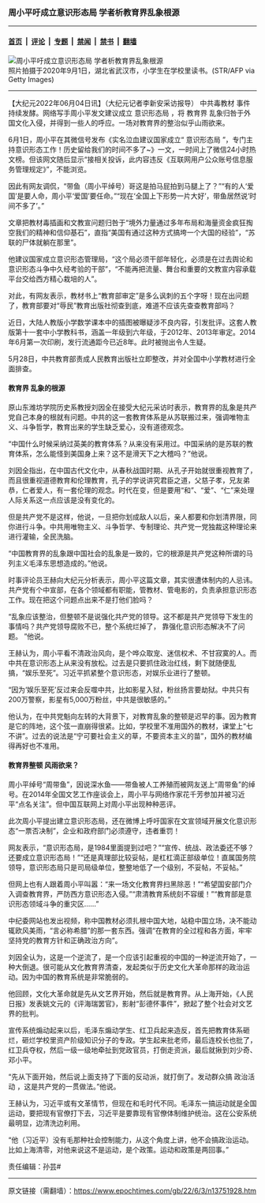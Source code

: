### 周小平吁成立意识形态局 学者析教育界乱象根源

---

#### [首页](../../../..?n13751928) &nbsp;|&nbsp; [评论](../../../../../epoch-comment?n13751928) &nbsp;|&nbsp; [专题](../../../../../epoch-special?n13751928) &nbsp;|&nbsp; [禁闻](../../../../../epoch-news?n13751928) &nbsp;|&nbsp; [禁书](../../../../../books?n13751928) &nbsp;|&nbsp; [翻墙](https://github.com/gfw-breaker/nogfw/blob/master/README.md?n13751928)


<div><img alt="周小平吁成立意识形态局 学者析教育界乱象根源" class="attachment-djy_600_400 size-djy_600_400 wp-post-image" src="https://i.epochtimes.com/assets/uploads/2022/06/id13751939-GettyImages-1228305501-600x400.jpg"/>
<div class="caption">
 照片拍摄于2020年9月1日，湖北省武汉市，小学生在学校里读书。(STR/AFP via Getty Images)
</div></div><hr/><div class="post_content" id="artbody" itemprop="articleBody">
 <!-- article content begin -->
 <p>
  【大纪元2022年06月04日讯】（大纪元记者李新安采访报导）
  <ok href="https://www.epochtimes.com/gb/tag/%E4%B8%AD%E5%85%B1%E6%AF%92%E6%95%99%E6%9D%90.html">
   中共毒教材
  </ok>
  事件持续发酵。网络写手周小平发文建议成立
  <ok href="https://www.epochtimes.com/gb/tag/%E6%84%8F%E8%AF%86%E5%BD%A2%E6%80%81%E5%B1%80.html">
   意识形态局
  </ok>
  ，将
  <ok href="https://www.epochtimes.com/gb/tag/%E6%95%99%E8%82%B2%E7%95%8C.html">
   教育界
  </ok>
  乱象归咎于外国文化入侵，并得到一些人的呼应。一场对教育界的整治似乎山雨欲来。
 </p>
 <p>
  6月1日，周小平在其微信号发布《实名泣血建议国家成立“
  <ok href="https://www.epochtimes.com/gb/tag/%E6%84%8F%E8%AF%86%E5%BD%A2%E6%80%81%E5%B1%80.html">
   意识形态局
  </ok>
  ”，专门主持意识形态工作！历史留给我们的时间不多了~》一文，一时间上了微信24小时热文榜。但该网文随后显示“接相关投诉，此内容违反《互联网用户公众账号信息服务管理规定》”，不能浏览。
 </p>
 <p>
  因此有网友调侃，“带鱼（周小平绰号）哥这是拍马屁拍到马腿上了？”“有的人‘爱国’是要人命，周小平‘爱国’要任命。”“现在‘全国上下形势一片大好’，带鱼居然说‘时间不多了’。”
 </p>
 <p>
  文章把教材毒插画和文教宣问题归咎于“境外力量通过多年布局和海量资金疯狂掏空我们的精神和信仰基石”，直指“美国有通过这种方式搞垮一个大国的经验”，“苏联的尸体就躺在那里”。
 </p>
 <p>
  他建议国家成立意识形态管理局，“这个局必须干部年轻化，必须是在过去舆论和意识形态斗争中久经考验的干部”，“不能再把流量、舞台和重要的文教宣内容承载平台交给西方精心栽培的人”。
 </p>
 <p>
  对此，有网友表示，教材书上“教育部审定”是多么讽刺的五个字呀！现在出问题了，教育部要对“辱民”教育出版社彻查到底，难道不应该先查查教育部吗？
 </p>
 <p>
  近日，大陆人教版小学数学课本中的插图被曝疑涉不良内容，引发批评。这套人教版第十一套中小学教科书，涵盖一年级到六年级，于2012年、2013年审定。2014年6月第一次印刷，发行流通距今已近8年。此时被抛出令人生疑。
 </p>
 <p>
  5月28日，中共教育部责成人民教育出版社立即整改，并对全国中小学教材进行全面排查。
 </p>
 <h4>
  <ok href="https://www.epochtimes.com/gb/tag/%E6%95%99%E8%82%B2%E7%95%8C.html">
   教育界
  </ok>
  乱象的根源
 </h4>
 <p>
  原山东潍坊学院历史系教授刘因全在接受大纪元采访时表示，教育界的乱象是共产党自己本身的根就有问题。中共的这一套教育体系是从苏联搬过来，强调唯物主义、斗争哲学，教育出来的学生缺乏爱心，没有道德观念。
 </p>
 <p>
  “中国什么时候采纳过英美的教育体系？从来没有采用过。中国采纳的是苏联的教育体系，怎么能怪到美国身上来？这不是滑天下之大稽吗？”他说。
 </p>
 <p>
  刘因全指出，在中国古代文化中，从春秋战国时期、从孔子开始就很重视教育了，而且很重视道德教育和伦理教育，孔子的学说讲究君臣之道，父慈子孝，兄友弟恭，仁者爱人，有一套伦理的观念。时代在变，但是要用“和”、“爱”、“仁”来处理人际关系这一点应该是没有变化的。
 </p>
 <p>
  但是共产党不是这样，他说，一旦把你划成敌人以后，亲人都要和你划清界限，同你进行斗争。中共用唯物主义、斗争哲学、专制理论、共产党一党独裁这种理论来进行灌输，全民洗脑。
 </p>
 <p>
  “中国教育界的乱象跟中国社会的乱象是一致的，它的根源是共产党这种所谓的马列主义毛泽东思想造成的。”他说。
 </p>
 <p>
  时事评论员王赫向大纪元分析表示，周小平这篇文章，其实很遭体制内的人忌讳。共产党有个中宣部，在各个领域都有职能，管教材、管电影的，负责承担意识形态工作。现在把这个问题点出来不是打他们脸吗？
 </p>
 <p class="p1">
  “乱象应该整治，但整顿不是说强化共产党的领导。这不都是共产党领导下发生的事情吗？共产党领导腐败不已，整个系统烂掉了，
  <span class="s1">
   靠强化意识形态解决不了问题。
  </span>
  ”他说。
 </p>
 <p>
  王赫认为，周小平看不清政治风向，是个哗众取宠、迷信权术、不甘寂寞的人。而中共在意识形态上从来没有放松。过去是只要抓住政治红线，剩下就随便乱搞，“娱乐至死”。习近平抓紧整个意识形态，对娱乐业进行了整顿。
 </p>
 <p>
  “因为‘娱乐至死’反过来会反噬中共，比如影星入狱，粉丝扬言要劫狱。中共只有200万警察，影星有5,000万粉丝，中共是很敏感的。”
 </p>
 <p>
  他认为，在中共党魁向左转的大背景下，对教育乱象的整顿是迟早的事。因为教育是它的阵地，这个弦一直崩得很紧。比如，学校里不准用国外的教材，课堂上“七不讲”。过去的说法是“宁可要社会主义的草，不要资本主义的苗”，国外的教材编得再好也不准用。
 </p>
 <h4>
  教育界整顿 风雨欲来？
 </h4>
 <p>
  周小平绰号“周带鱼”，因说深水鱼——带鱼被人工养殖而被网友送上“周带鱼”的绰号。在2014年全国文艺工作座谈会上，周小平与网络作家花千芳参加并被习近平“点名关注”。但中国互联网上对周小平出现种种恶评。
 </p>
 <p>
  此次周小平提出建立意识形态局，还在微博上呼吁国家在文宣领域开展文化意识形态“一票否决制”，企业和政府部门必须遵守，违者重罚！
 </p>
 <p>
  网友表示，“意识形态局，是1984里面提到过吧？”“宣传、统战、政法委还不够？还要成立意识形态局！”“还是真理部比较妥帖，是杠杠滴正部级单位！直属国务院领导，意识形态局只是司局级单位，整整地低了一个级别，不妥帖，不妥帖。”
 </p>
 <p>
  但网上也有人跟着周小平叫嚣：“来一场文化教育界扫黑除恶！”“希望国安部门介入调查教育界，严防西方意识形态入侵。”“肃清教育系统刻不容缓！”“教育部是意识形态领域斗争的重灾区……”
 </p>
 <p>
  中纪委网站也发出视频，称中国教材必须扎根中国大地，站稳中国立场，决不能动辄欧风美雨，“言必称希腊”的那一套东西。强调“在教育的全过程和各方面，牢牢坚持党的教育方针和正确政治方向”。
 </p>
 <p>
  刘因全认为，这是一个逆流了，是一个应该引起重视的中国的一种逆流开始了，一种大倒退。很可能从文化教育界清查，发起类似于历史文化大革命那样的政治运动。因为中国的教育系统是非常脆弱的。
 </p>
 <p>
  他回顾，文化大革命就是先从文艺界开始，然后就是教育界。从上海开始，《人民日报》发表姚文元的《评海瑞罢官》，影射“彭德怀事件”，掀起了整个社会对文艺界的批判。
 </p>
 <p>
  宣传系统煽动起来以后，毛泽东煽动学生、红卫兵起来造反，首先把教育体系砸烂，砸烂学校里资产阶级知识分子的专政。学生起来批老师，最后连校长也批了，红卫兵夺权，然后一级一级地牵扯到党政官员，打倒走资派，最后就揪到刘少奇、邓小平。
 </p>
 <p>
  “先从下面开始，然后说上面支持了下面的反动派，就打倒了。发动群众搞
  <ok href="https://www.epochtimes.com/gb/tag/%E6%94%BF%E6%B2%BB%E6%B4%BB%E5%8A%A8.html">
   政治活动
  </ok>
  ，这是共产党的一贯做法。”他说。
 </p>
 <p>
  王赫认为，习近平或有文革情节，但现在和毛时代不同。毛泽东一搞运动就是全国运动，要把现有官僚打下去，习近平是要靠现有官僚体制维护统治。这在公安系统最明显，边清洗边利用。
 </p>
 <p>
  “他（习近平）没有毛那种社会控制能力，从这个角度上讲，他不会搞政治运动。比如上海清零，对他来说这不是运动，是个政策。运动和政策是两回事。”
 </p>
 <p>
  责任编辑：孙芸#
 </p>
 <!-- article content end -->
 <div id="below_article_ad">
 </div>
</div>


---

原文链接（需翻墙）：https://www.epochtimes.com/gb/22/6/3/n13751928.htm